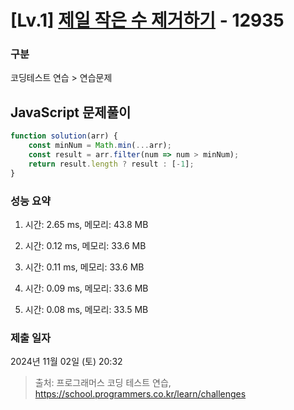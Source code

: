 # [Lv.1] [제일 작은 수 제거하기](https://school.programmers.co.kr/learn/courses/30/lessons/12935?language=javascript) - 12935 

### 구분

코딩테스트 연습 > 연습문제

## JavaScript 문제풀이

```js
function solution(arr) {
    const minNum = Math.min(...arr);
    const result = arr.filter(num => num > minNum);
    return result.length ? result : [-1];
}
```

### 성능 요약

1. 시간: 2.65 ms, 메모리: 43.8 MB

2. 시간: 0.12 ms, 메모리: 33.6 MB
3. 시간: 0.11 ms, 메모리: 33.6 MB
4. 시간: 0.09 ms, 메모리: 33.6 MB
5. 시간: 0.08 ms, 메모리: 33.5 MB

### 제출 일자

2024년 11월 02일 (토) 20:32

> 출처: 프로그래머스 코딩 테스트 연습, https://school.programmers.co.kr/learn/challenges
